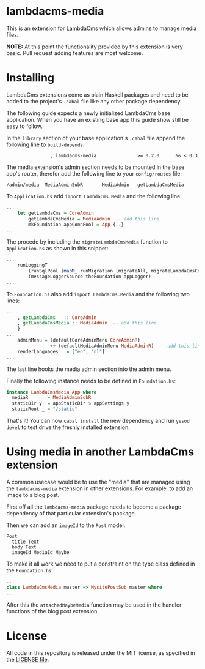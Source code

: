 lambdacms-media
===============

This is an extension for [LambdaCms](http://lambdacms.org) which allows admins to manage media files.

**NOTE:** At this point the functionality provided by this extension is very basic. Pull request adding features are most welcome.


# Installing

LambdaCms extensions come as plain Haskell packages and need to be added to the
project's `.cabal` file like any other package dependency.

The following guide expects a newly initialized LambdaCms base application.
When you have an existing base app this guide show still be easy to follow.

In the `library` section of your base application's `.cabal` file append the following
line to `build-depends`:

```
                , lambdacms-media               >= 0.2.0      && < 0.3
```

The media extension's admin section needs to be mounted in the base app's
router, therefor add the following line to your `config/routes` file:

```
/admin/media  MediaAdminSubR       MediaAdmin   getLambdaCmsMedia
```

To `Application.hs` add `import LambdaCms.Media` and the following line:

```haskell
...
    let getLambdaCms = CoreAdmin
        getLambdaCmsMedia = MediaAdmin  -- add this line
        mkFoundation appConnPool = App {..}
...
```

The procede by including the `migrateLambdaCmsMedia` function to `Application.hs`
as shown in this snippet:

```haskell
...
    runLoggingT
        (runSqlPool (mapM_ runMigration [migrateAll, migrateLambdaCmsCore, migrateLambdaCmsMedia]) pool)
        (messageLoggerSource theFoundation appLogger)
...
```


To `Foundation.hs` also add `import LambdaCms.Media` and the following two lines:

```haskell
...
    , getLambdaCms   :: CoreAdmin
    , getLambdaCmsMedia :: MediaAdmin  -- add this line
    }
...
    adminMenu = (defaultCoreAdminMenu CoreAdminR)
                ++ (defaultMediaAdminMenu MediaAdminR)  -- add this line
    renderLanguages _ = ["en", "nl"]
...
```

The last line hooks the media admin section into the admin menu.

Finally the following instance needs to be defined in `Foundation.hs`:

```haskell
instance LambdaCmsMedia App where
  mediaR       = MediaAdminSubR
  staticDir y  = appStaticDir $ appSettings y
  staticRoot _ = "/static"
```


That's it! You can now `cabal install` the new dependency and run
`yesod devel` to test drive the freshly installed extension.


# Using media in another LambdaCms extension

A common usecase would be to use the "media" that are managed using the
`lambdacms-media` extension in other extensions. For example: to add an
image to a blog post.

First off all the `lambdacms-media` package needs to become a package
dependency of that particular extension's package.

Then we can add an `imageId` to the `Post` model.

```
Post
  title Text
  body Text
  imageId MediaId Maybe
```

To make it all work we need to put a constraint on the type class
defined in the `Foundation.hs`:

```haskell
...
class LambdaCmsMedia master => MysitePostSub master where
...
```

After this the `attachedMaybeMedia` function may be used in the
handler functions of the blog post extension.


# License

All code in this repository is released under the MIT license, as specified
in the [LICENSE file](https://github.com/lambdacms/lambdacms-core/blob/master/LICENSE).


